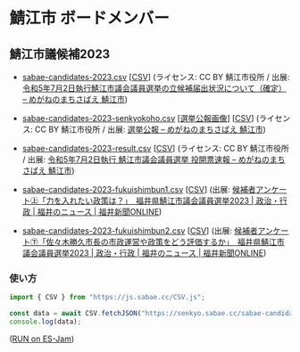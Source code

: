 ﻿# 鯖江市 ボードメンバー

## 鯖江市議候補2023

- [sabae-candidates-2023.csv](sabae-candidates-2023.csv) [[CSV](https://senkyo.sabae.cc/sabae-candidates-2023.csv)] (ライセンス: CC BY 鯖江市役所 / 出展: [令和5年7月2日執行鯖江市議会議員選挙の立候補届出状況について（確定） – めがねのまちさばえ 鯖江市](https://www.city.sabae.fukui.jp/about_city/senkyo/oshirase/Senkyo012023062501.html))
- [sabae-candidates-2023-senkyokoho.csv](sabae-candidates-2023-senkyokoho.csv) [[選挙公報画像](sabae-candidates-2023/senkyokoho)] [[CSV](https://senkyo.sabae.cc/sabae-candidates-2023-senkyokoho.csv)] (ライセンス: CC BY 鯖江市役所 / 出展: [選挙公報 – めがねのまちさばえ 鯖江市](https://www.city.sabae.fukui.jp/about_city/senkyo/Senkyokoho.html))
- [sabae-candidates-2023-result.csv](sabae-candidates-2023-result.csv) [[CSV](https://senkyo.sabae.cc/sabae-candidates-2023-result.csv)] (ライセンス: CC BY 鯖江市役所 / 出展: [令和5年7月2日執行 鯖江市議会議員選挙 投開票速報 – めがねのまちさばえ 鯖江市](https://www.city.sabae.fukui.jp/about_city/senkyo/kaihyosokuho/shigisen20230702.html))

- [sabae-candidates-2023-fukuishimbun1.csv](sabae-candidates-2023-fukuishimbun1.csv) [[CSV](https://senkyo.sabae.cc/sabae-candidates-2023-fukuishimbun1.csv)] (出展: [候補者アンケート㊤「力を入れたい政策は？」　福井県鯖江市議会議員選挙2023 | 政治・行政 | 福井のニュース | 福井新聞ONLINE](https://www.fukuishimbun.co.jp/articles/-/1811101))
- [sabae-candidates-2023-fukuishimbun2.csv](sabae-candidates-2023-fukuishimbun2.csv) [[CSV](https://senkyo.sabae.cc/sabae-candidates-2023-fukuishimbun2.csv)] (出展: [候補者アンケート㊦「佐々木勝久市長の市政運営や政策をどう評価するか」　福井県鯖江市議会議員選挙2023 | 政治・行政 | 福井のニュース | 福井新聞ONLINE](https://www.fukuishimbun.co.jp/articles/-/1812831))

### 使い方

```javascript
import { CSV } from "https://js.sabae.cc/CSV.js";

const data = await CSV.fetchJSON("https://senkyo.sabae.cc/sabae-candidates-2023.csv");
console.log(data);
```
([RUN on ES-Jam](https://ss.sabae.cc/#554))
